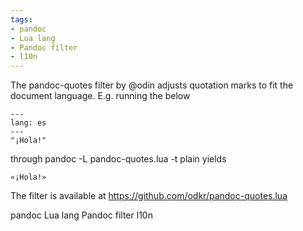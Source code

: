 ```yaml
---
tags:
- pandoc
- Lua lang
- Pandoc filter
- l10n
---
```


The pandoc-quotes filter by @odin adjusts quotation marks to fit the
document language. E.g. running the below

    ---
    lang: es
    ---
    "¡Hola!"

through pandoc -L pandoc-quotes.lua -t plain yields

    «¡Hola!»

The filter is available at https://github.com/odkr/pandoc-quotes.lua

pandoc Lua lang Pandoc filter l10n
